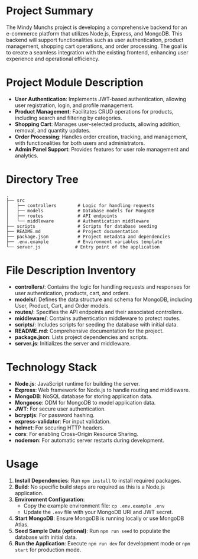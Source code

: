 # Project Summary
The Mindy Munchs project is developing a comprehensive backend for an e-commerce platform that utilizes Node.js, Express, and MongoDB. This backend will support functionalities such as user authentication, product management, shopping cart operations, and order processing. The goal is to create a seamless integration with the existing frontend, enhancing user experience and operational efficiency.

# Project Module Description
- **User Authentication**: Implements JWT-based authentication, allowing user registration, login, and profile management.
- **Product Management**: Facilitates CRUD operations for products, including search and filtering by categories.
- **Shopping Cart**: Manages user-selected products, allowing addition, removal, and quantity updates.
- **Order Processing**: Handles order creation, tracking, and management, with functionalities for both users and administrators.
- **Admin Panel Support**: Provides features for user role management and analytics.

# Directory Tree
```
.
├── src
│   ├── controllers        # Logic for handling requests
│   ├── models             # Database models for MongoDB
│   ├── routes             # API endpoints
│   └── middleware         # Authentication middleware
├── scripts                # Scripts for database seeding
├── README.md              # Project documentation
├── package.json           # Project metadata and dependencies
├── .env.example           # Environment variables template
└── server.js             # Entry point of the application
```

# File Description Inventory
- **controllers/**: Contains the logic for handling requests and responses for user authentication, products, cart, and orders.
- **models/**: Defines the data structure and schema for MongoDB, including User, Product, Cart, and Order models.
- **routes/**: Specifies the API endpoints and their associated controllers.
- **middleware/**: Contains authentication middleware to protect routes.
- **scripts/**: Includes scripts for seeding the database with initial data.
- **README.md**: Comprehensive documentation for the project.
- **package.json**: Lists project dependencies and scripts.
- **server.js**: Initializes the server and middleware.

# Technology Stack
- **Node.js**: JavaScript runtime for building the server.
- **Express**: Web framework for Node.js to handle routing and middleware.
- **MongoDB**: NoSQL database for storing application data.
- **Mongoose**: ODM for MongoDB to model application data.
- **JWT**: For secure user authentication.
- **bcryptjs**: For password hashing.
- **express-validator**: For input validation.
- **helmet**: For securing HTTP headers.
- **cors**: For enabling Cross-Origin Resource Sharing.
- **nodemon**: For automatic server restarts during development.

# Usage
1. **Install Dependencies**: Run `npm install` to install required packages.
2. **Build**: No specific build steps are required as this is a Node.js application.
3. **Environment Configuration**: 
   - Copy the example environment file: `cp .env.example .env`
   - Update the `.env` file with your MongoDB URI and JWT secret.
4. **Start MongoDB**: Ensure MongoDB is running locally or use MongoDB Atlas.
5. **Seed Sample Data (optional)**: Run `npm run seed` to populate the database with initial data.
6. **Run the Application**: Execute `npm run dev` for development mode or `npm start` for production mode.
